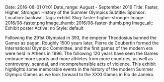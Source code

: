 Date: 2016-08-01 01:01 
Date_range: August - September 2016
Title: Faster, Higher, Stronger: History of the Summer Olympics 
Subtitle: 
Sponsor:
Location: backwall
Tags: exhibit
Slug: faster-higher-stronger
Image: 2016/08-faster.png
Image_thumb: 2016/08-faster-thumb.png
Image_alt: Exhibit poster
Active: no
Style: default

Following the 291st Olympiad in 393, the emperor Theodosius banned the Games as pagan. Roughly 1500 years later, Pierre de Coubertin formed the International Olympic Committee, and the first games of the modern era were held in Athens in 1896. The following 120 years have seen the Games embrace more sports and more athletes from more countries, as well as controversy, scandal, and incomprehensible acts of violence. This exhibit highlights some memorable events in the history of the modern Summer Olympic Games as we look forward to the XXXI Games in Rio de Janeiro.

<!--

Active:
    Yes (will appear on Exhibit's homepage)
    No (will not appear on Exhibit's homepage, but will appear in archives)

Gallery locations: 
    Burns Library (burns)
    Theology and Ministry Library (tml)
    O'Neill Level One (lvl1)
    O'Neill Level Three (lvl3)
    O'Neill Reading Room (reading)
    O'Neill Reading Room Back Wall (backwall)
    O'Neill Lobby (lobby)
    History Dept, Stokes Hall (stokes)
    Bapst Exhibits (bapsts)
    Archived Bapst Exhibits (bapstsarchive)
  
Need spaces for:

  Virtual Exhibits (virtual)
  Tip O'Neill (tiponeill)

Style:
    Poster on left, text on right (default)
    Poster on right, text on left (right)
    Poster large, centered above text (middle_top)
    Poster large, centered below text (middle_down)

Add'l images
    <img src="/theme/img/exhibits/XXXX/201X/00-XXXX.png" alt="words" class="float_left">
    <img src="/theme/img/exhibits/XXXX/201X/00-XXXX.png" alt="words" class="float_right">
    <img src="/theme/img/exhibits/XXXX/201X/00-XXXX.png" alt="words" class="center">

-->

